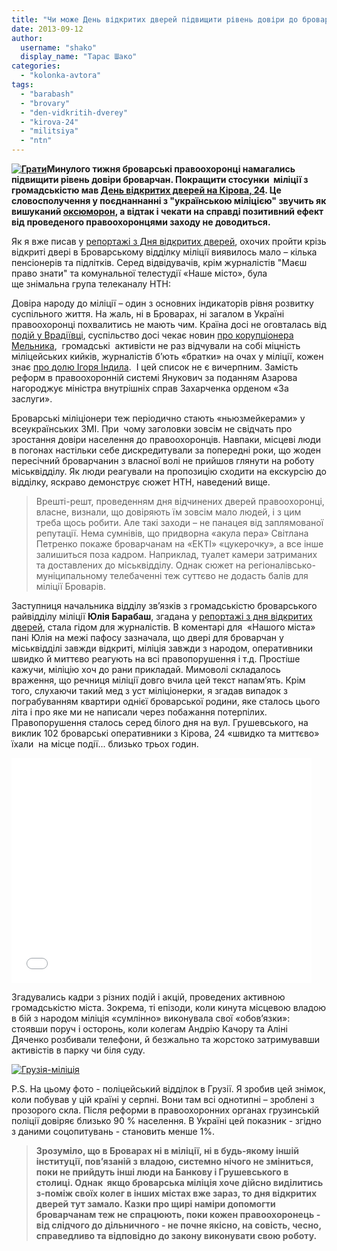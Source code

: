 ```yaml
---
title: "Чи може День відкритих дверей підвищити рівень довіри до броварської міліції? - ВІДЕО"
date: 2013-09-12
author: 
  username: "shako"
  display_name: "Тарас Шако"
categories: 
  - "kolonka-avtora"
tags: 
  - "barabash"
  - "brovary"
  - "den-vidkritih-dverey"
  - "kirova-24"
  - "militsiya"
  - "ntn"
---
```


**[![Грати](https://mpz.brovary.org/wp-content/uploads/2013/09/Grati.jpg)](https://mpz.brovary.org/wp-content/uploads/2013/09/Grati.jpg)Минулого тижня броварські правоохоронці намагались підвищити рівень довіри броварчан. Покращити стосунки  міліції з громадськістю мав [День відкритих дверей на Кірова, 24](https://mpz.brovary.org/zavtra-brovarska-militsiya-zaproshuye-gromadskist-ta-zhurnalistiv-na-den-vidkritih-dverey/). Це словосполучення у поєднаннанні з "українською міліцією" звучить як вишуканий [оксюморон](http://uk.wikipedia.org/wiki/%D0%9E%D0%BA%D1%81%D1%8E%D0%BC%D0%BE%D1%80%D0%BE%D0%BD), а відтак і чекати на справді позитивний ефект від проведеного правоохоронцями заходу не доводиться.**

Як я вже писав у [репортажі з Дня відкритих дверей](https://mpz.brovary.org/brovarski-strazhi-poryadku-proveli-gromadskist-ta-zmi-koridorami-rayviddilku/), охочих пройти крізь відкриті двері в Броварському відділку міліції виявилось мало – кілька пенсіонерів та підлітків. Серед відвідувачів, крім журналістів "Маєш право знати" та комунальної телестудії «Наше місто», була ще знімальна група телеканалу НТН:

Довіра народу до міліції – один з основних індикаторів рівня розвитку суспільного життя. На жаль, ні в Броварах, ні загалом в Україні правоохоронці похвалитись не мають чим. Країна досі не оговталась від [подій у Врадіївці](http://www.pravda.com.ua/news/2013/08/6/6995574/), суспільство досі чекає новин [про корупціонера Мельника](http://www.pravda.com.ua/news/2013/09/9/6997567/),  громадські  активісти не раз відчували на собі міцність міліцейських кийків, журналістів б’ють «братки» на очах у міліції, кожен знає [про долю Ігоря Індила](http://www.pravda.com.ua/news/2013/07/19/6994578/).  І цей список не є вичерпним. Замість реформ в правоохоронній системі Янукович за поданням Азарова нагороджує міністра внутрішніх справ Захарченка орденом «За заслуги».

Броварські міліціонери теж періодично стають «ньюзмейкерами» у всеукраїнських ЗМІ. При  чому заголовки зовсім не свідчать про зростання довіри населення до правоохоронців. Навпаки, місцеві люди в погонах настільки себе дискредитували за попередні роки, що жоден пересічний броварчанин з власної волі не прийшов глянути на роботу міськвідділу. Як люди реагували на пропозицію сходити на екскурсію до відділку, яскраво демонструє сюжет НТН, наведений вище.

> Врешті-решт, проведенням дня відчинених дверей правоохоронці, власне, визнали, що довіряють їм зовсім мало людей, і з цим треба щось робити. Але такі заходи – не панацея від заплямованої репутації. Нема сумнівів, що придворна «акула пера» Світлана Петренко покаже броварчанам на «ЕКТІ» «цукерочку», а все інше залишиться поза кадром. Наприклад, туалет камери затриманих та доставлених до міськвідділу. Однак сюжет на регіоналівсько-муніципальному телебаченні теж суттєво не додасть балів для міліції Броварів.

Заступниця начальника відділу зв’язків з громадськістю броварського райвідділу міліції **Юлія Барабаш**, згадана у [репортажі з дня відкритих дверей](https://mpz.brovary.org/brovarski-strazhi-poryadku-proveli-gromadskist-ta-zmi-koridorami-rayviddilku/), стала гідом для журналістів. В коментарі для  «Нашого міста» пані Юлія на межі пафосу зазначала, що двері для броварчан у міськвідділі завжди відкриті, міліція завжди з народом, оперативники швидко й миттєво реагують на всі правопорушення і т.д. Простіше кажучи, міліцію хоч до рани прикладай. Мимоволі складалось враження, що речниця міліції довго вчила цей текст напам’ять. Крім того, слухаючи такий мед з уст міліціонерки, я згадав випадок з пограбуванням квартири однієї броварської родини, яке сталось цього літа і про яке ми не написали через побажання потерпілих. Правопорушення сталось серед білого дня на вул. Грушевського, на виклик 102 броварські оперативники з Кірова, 24 «швидко та миттєво» їхали  на місце події... близько трьох годин.

<iframe src="//www.youtube.com/embed/ynnnQQEGWhw" height="360" width="480" allowfullscreen frameborder="0"></iframe>

Згадувались кадри з різних подій і акцій, проведених активною громадськістю міста. Зокрема, ті епізоди, коли кинута місцевою владою в бій з народом міліція «сумлінно» виконувала свої «обов’язки»: стоявши поруч і осторонь, коли колегам Андрію Качору та Аліні Дяченко розбивали телефони, й безжально та жорстоко затримувавши активістів в парку чи біля суду.

[![Грузія-міліція](https://mpz.brovary.org/wp-content/uploads/2013/09/Gruziya-militsiya.jpg)](https://mpz.brovary.org/wp-content/uploads/2013/09/Gruziya-militsiya.jpg)

P.S. На цьому фото - поліцейський відділок в Грузії. Я зробив цей знімок, коли побував у цій країні у серпні. Вони там всі однотипні – зроблені з прозорого скла. Після реформи в правоохоронних органах грузинській поліції довіряє близько 90 % населення. В Україні цей показник - згідно з даними соцопитувань - становить менше 1%.

> **Зрозуміло, що в Броварах ні в міліції, ні в будь-якому іншій інституції, пов’язаній з владою, системно нічого не зміниться, поки не прийдуть інші люди на Банкову і Грушевського в столиці. Однак  якщо броварська міліція хоче дійсно виділитись з-поміж своїх колег в інших містах вже зараз, то дня відкритих дверей тут замало. Казки про щирі наміри допомогти броварчанам теж не спрацюють, поки кожен правоохоронець - від слідчого до дільничного - не почне якісно, на совість, чесно, справедливо та відповідно до закону виконувати свою роботу.**
